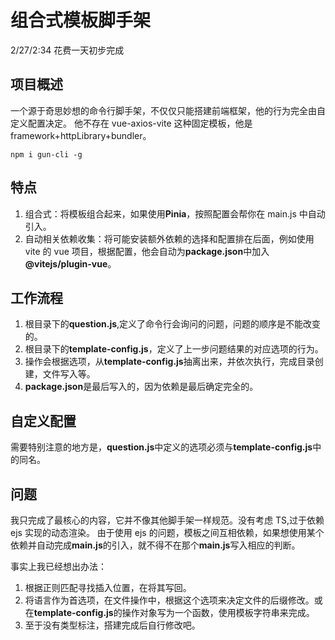 # **组合式模板脚手架**

2/27/2:34 花费一天初步完成

## **项目概述**

一个源于奇思妙想的命令行脚手架，不仅仅只能搭建前端框架，他的行为完全由自定义配置决定。
他不存在 vue-axios-vite 这种固定模板，他是 framework+httpLibrary+bundler。

```
npm i gun-cli -g
```

## **特点**

1. 组合式：将模板组合起来，如果使用**Pinia**，按照配置会帮你在 main.js 中自动引入。
2. 自动相关依赖收集：将可能安装额外依赖的选择和配置排在后面，例如使用 vite 的 vue 项目，根据配置，他会自动为**package.json**中加入 **@vitejs/plugin-vue**。

## **工作流程**

1. 根目录下的**question.js**,定义了命令行会询问的问题，问题的顺序是不能改变的。
2. 根目录下的**template-config.js**，定义了上一步问题结果的对应选项的行为。
3. 操作会根据选项，从**template-config.js**抽离出来，并依次执行，完成目录创建，文件写入等。
4. **package.json**是最后写入的，因为依赖是最后确定完全的。

## **自定义配置**

需要特别注意的地方是，**question.js**中定义的选项必须与**template-config.js**中的同名。

## **问题**

我只完成了最核心的内容，它并不像其他脚手架一样规范。没有考虑 TS,过于依赖 ejs 实现的动态渲染。
由于使用 ejs 的问题，模板之间互相依赖，如果想使用某个依赖并自动完成**main.js**的引入，就不得不在那个**main.js**写入相应的判断。

事实上我已经想出办法：

1. 根据正则匹配寻找插入位置，在将其写回。
2. 将语言作为首选项，在文件操作中，根据这个选项来决定文件的后缀修改。或在**template-config.js**的操作对象写为一个函数，使用模板字符串来完成。
3. 至于没有类型标注，搭建完成后自行修改吧。
